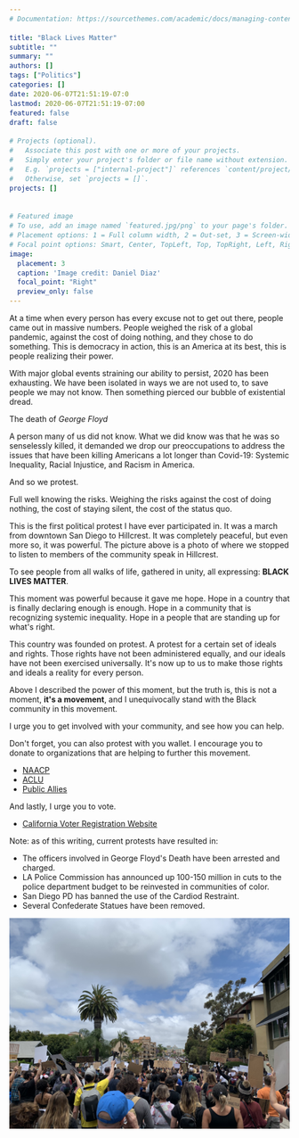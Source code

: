 ```yaml
---
# Documentation: https://sourcethemes.com/academic/docs/managing-content/

title: "Black Lives Matter"
subtitle: ""
summary: ""
authors: []
tags: ["Politics"]
categories: []
date: 2020-06-07T21:51:19-07:0
lastmod: 2020-06-07T21:51:19-07:00
featured: false
draft: false

# Projects (optional).
#   Associate this post with one or more of your projects.
#   Simply enter your project's folder or file name without extension.
#   E.g. `projects = ["internal-project"]` references `content/project/deep-learning/index.md`.
#   Otherwise, set `projects = []`.
projects: []


# Featured image
# To use, add an image named `featured.jpg/png` to your page's folder.
# Placement options: 1 = Full column width, 2 = Out-set, 3 = Screen-width
# Focal point options: Smart, Center, TopLeft, Top, TopRight, Left, Right, BottomLeft, Bottom, BottomRight
image:
  placement: 3
  caption: 'Image credit: Daniel Diaz'
  focal_point: "Right"
  preview_only: false
---
```


At a time when every person has every excuse not to get out there, people came out in massive numbers.
People weighed the risk of a global pandemic, against the cost of doing nothing, and they chose to do something.
This is democracy in action, this is an America at its best, this is people realizing their power.

With major global events straining our ability to persist, 2020 has been exhausting. 
We have been isolated in ways we are not used to, to save people we may not know. 
Then something pierced our bubble of existential dread.

The death of *George Floyd*

A person many of us did not know.
What we did know was that he was so senselessly killed, it demanded we drop our preoccupations to address the issues that have been killing Americans a lot longer than Covid-19: Systemic Inequality, Racial Injustice, and Racism in America.

And so we protest.  

Full well knowing the risks. Weighing the risks against the cost of doing nothing, the cost of staying silent, the cost of the status quo.

This is the first political protest I have ever participated in. It was a march from downtown San Diego to Hillcrest. 
It was completely peaceful, but even more so, it was powerful. 
The picture above is a photo of where we stopped to listen to members of the community speak in Hillcrest.

To see people from all walks of life, gathered in unity, all expressing: __BLACK LIVES MATTER__.

This moment was powerful because it gave me hope.
Hope in a country that is finally declaring enough is enough. 
Hope in a community that is recognizing systemic inequality. 
Hope in a people that are standing up for what's right.

This country was founded on protest. A protest for a certain set of ideals and rights.
Those rights have not been administered equally, and our ideals have not been exercised universally.
It's now up to us to make those rights and ideals a reality for every person.

Above I described the power of this moment, but the truth is, this is not a moment, __it's a movement__, 
and I unequivocally stand with the Black community in this movement.  

I urge you to get involved with your community, and see how you can help.

Don't forget, you can also protest with you wallet. 
I encourage you to donate to organizations that are helping to further this movement.

- [NAACP](https://www.naacpldf.org/)
- [ACLU](https://www.aclu.org/)
- [Public Allies](https://publicallies.org/)

And lastly, I urge you to vote.

- [California Voter Registration Website](https://registertovote.ca.gov/)

Note: as of this writing, current protests have resulted in:
- The officers involved in George Floyd's Death have been arrested and charged.
- LA Police Commission has announced up 100-150 million in cuts to the police department budget to be reinvested in communities of color.
- San Diego PD has banned the use of the Cardiod Restraint. 
- Several Confederate Statues have been removed.  

![BLM](./blm1.jpg)

